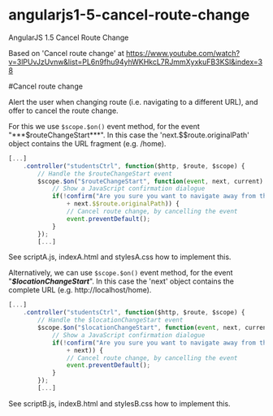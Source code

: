 # angularjs1-5-cancel-route-change
AngularJS 1.5 Cancel Route Change

Based on 'Cancel route change' at https://www.youtube.com/watch?v=3lPUvJzUvnw&list=PL6n9fhu94yhWKHkcL7RJmmXyxkuFB3KSl&index=38

#Cancel route change

Alert the user when changing route (i.e. navigating to a different URL), and offer to cancel the route change.

For this we use ```$scope.$on()``` event method, for the event "***$routeChangeStart***".
In this case the 'next.$$route.originalPath' object contains the URL fragment (e.g. /home).

```javascript
[...]
    .controller("studentsCtrl", function($http, $route, $scope) {
        // Handle the $routeChangeStart event
        $scope.$on("$routeChangeStart", function(event, next, current) {
            // Show a JavaScript confirmation dialogue
            if(!confirm("Are you sure you want to navigate away from this page to "
                + next.$$route.originalPath)) {
                // Cancel route change, by cancelling the event
                event.preventDefault();
            }
        });
        [...]
```

See scriptA.js, indexA.html and stylesA.css how to implement this.

Alternatively, we can use ```$scope.$on()``` event method, for the event "***$locationChangeStart***".
In this case the 'next' object contains the complete URL (e.g. http://localhost/home).

```javascript
[...]
    .controller("studentsCtrl", function($http, $route, $scope) {
        // Handle the $locationChangeStart event
        $scope.$on("$locationChangeStart", function(event, next, current) {
            // Show a JavaScript confirmation dialogue
            if(!confirm("Are you sure you want to navigate away from this page to "
                + next)) {
                // Cancel route change, by cancelling the event
                event.preventDefault();
            }
        });
        [...]   
```

See scriptB.js, indexB.html and stylesB.css how to implement this.
